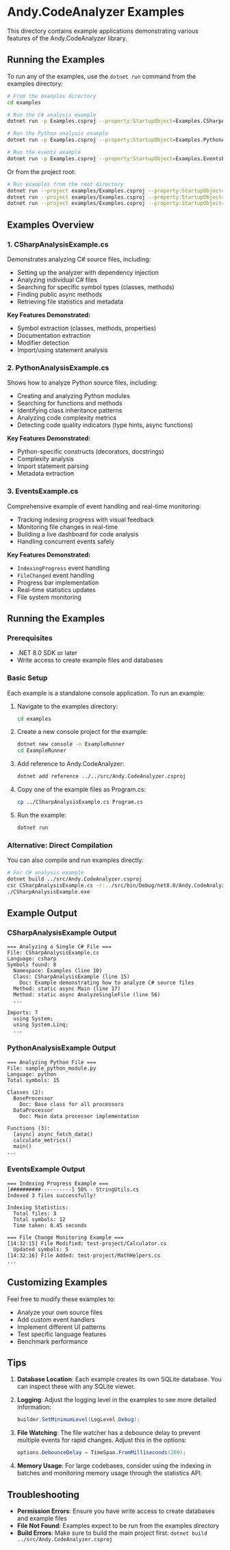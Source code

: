 # Andy.CodeAnalyzer Examples

This directory contains example applications demonstrating various features of the Andy.CodeAnalyzer library.

## Running the Examples

To run any of the examples, use the `dotnet run` command from the examples directory:

```bash
# From the examples directory
cd examples

# Run the C# analysis example
dotnet run -p Examples.csproj --property:StartupObject=Examples.CSharpAnalysisExample

# Run the Python analysis example  
dotnet run -p Examples.csproj --property:StartupObject=Examples.PythonAnalysisExample

# Run the events example
dotnet run -p Examples.csproj --property:StartupObject=Examples.EventsExample
```

Or from the project root:

```bash
# Run examples from the root directory
dotnet run --project examples/Examples.csproj --property:StartupObject=Examples.CSharpAnalysisExample
dotnet run --project examples/Examples.csproj --property:StartupObject=Examples.PythonAnalysisExample
dotnet run --project examples/Examples.csproj --property:StartupObject=Examples.EventsExample
```

## Examples Overview

### 1. CSharpAnalysisExample.cs
Demonstrates analyzing C# source files, including:
- Setting up the analyzer with dependency injection
- Analyzing individual C# files
- Searching for specific symbol types (classes, methods)
- Finding public async methods
- Retrieving file statistics and metadata

**Key Features Demonstrated:**
- Symbol extraction (classes, methods, properties)
- Documentation extraction
- Modifier detection
- Import/using statement analysis

### 2. PythonAnalysisExample.cs
Shows how to analyze Python source files, including:
- Creating and analyzing Python modules
- Searching for functions and methods
- Identifying class inheritance patterns
- Analyzing code complexity metrics
- Detecting code quality indicators (type hints, async functions)

**Key Features Demonstrated:**
- Python-specific constructs (decorators, docstrings)
- Complexity analysis
- Import statement parsing
- Metadata extraction

### 3. EventsExample.cs
Comprehensive example of event handling and real-time monitoring:
- Tracking indexing progress with visual feedback
- Monitoring file changes in real-time
- Building a live dashboard for code analysis
- Handling concurrent events safely

**Key Features Demonstrated:**
- `IndexingProgress` event handling
- `FileChanged` event handling
- Progress bar implementation
- Real-time statistics updates
- File system monitoring

## Running the Examples

### Prerequisites
- .NET 8.0 SDK or later
- Write access to create example files and databases

### Basic Setup
Each example is a standalone console application. To run an example:

1. Navigate to the examples directory:
   ```bash
   cd examples
   ```

2. Create a new console project for the example:
   ```bash
   dotnet new console -n ExampleRunner
   cd ExampleRunner
   ```

3. Add reference to Andy.CodeAnalyzer:
   ```bash
   dotnet add reference ../../src/Andy.CodeAnalyzer.csproj
   ```

4. Copy one of the example files as Program.cs:
   ```bash
   cp ../CSharpAnalysisExample.cs Program.cs
   ```

5. Run the example:
   ```bash
   dotnet run
   ```

### Alternative: Direct Compilation
You can also compile and run examples directly:

```bash
# For C# analysis example
dotnet build ../src/Andy.CodeAnalyzer.csproj
csc CSharpAnalysisExample.cs -r:../src/bin/Debug/net8.0/Andy.CodeAnalyzer.dll -r:System.Runtime.dll
./CSharpAnalysisExample.exe
```

## Example Output

### CSharpAnalysisExample Output
```
=== Analyzing a Single C# File ===
File: CSharpAnalysisExample.cs
Language: csharp
Symbols found: 8
  Namespace: Examples (line 10)
  Class: CSharpAnalysisExample (line 15)
    Doc: Example demonstrating how to analyze C# source files
  Method: static async Main (line 17)
  Method: static async AnalyzeSingleFile (line 56)
  ...

Imports: 7
  using System;
  using System.Linq;
  ...
```

### PythonAnalysisExample Output
```
=== Analyzing Python File ===
File: sample_python_module.py
Language: python
Total symbols: 15

Classes (2):
  BaseProcessor
    Doc: Base class for all processors
  DataProcessor
    Doc: Main data processor implementation

Functions (3):
  [async] async_fetch_data()
  calculate_metrics()
  main()
...
```

### EventsExample Output
```
=== Indexing Progress Example ===
[##########----------] 50% - StringUtils.cs
Indexed 3 files successfully!

Indexing Statistics:
  Total files: 3
  Total symbols: 12
  Time taken: 0.45 seconds

=== File Change Monitoring Example ===
[14:32:15] File Modified: test-project/Calculator.cs
  Updated symbols: 5
[14:32:16] File Added: test-project/MathHelpers.cs
...
```

## Customizing Examples

Feel free to modify these examples to:
- Analyze your own source files
- Add custom event handlers
- Implement different UI patterns
- Test specific language features
- Benchmark performance

## Tips

1. **Database Location**: Each example creates its own SQLite database. You can inspect these with any SQLite viewer.

2. **Logging**: Adjust the logging level in the examples to see more detailed information:
   ```csharp
   builder.SetMinimumLevel(LogLevel.Debug);
   ```

3. **File Watching**: The file watcher has a debounce delay to prevent multiple events for rapid changes. Adjust this in the options:
   ```csharp
   options.DebounceDelay = TimeSpan.FromMilliseconds(200);
   ```

4. **Memory Usage**: For large codebases, consider using the indexing in batches and monitoring memory usage through the statistics API.

## Troubleshooting

- **Permission Errors**: Ensure you have write access to create databases and example files
- **File Not Found**: Examples expect to be run from the examples directory
- **Build Errors**: Make sure to build the main project first: `dotnet build ../src/Andy.CodeAnalyzer.csproj`